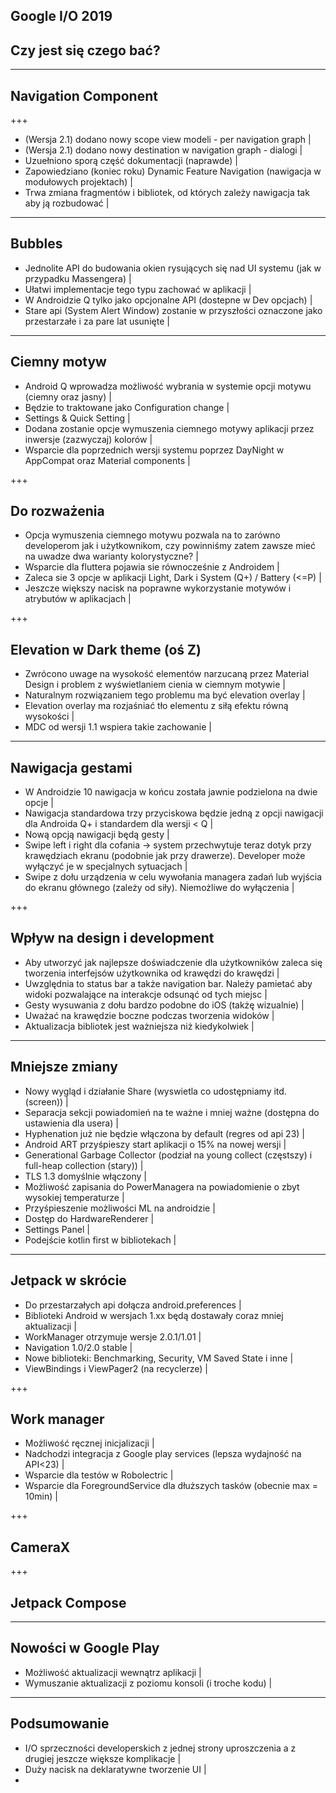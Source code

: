 ## Google I/O 2019
## Czy jest się czego bać?


---

## Navigation Component

+++

- (Wersja 2.1) dodano nowy scope view modeli - per navigation graph |
- (Wersja 2.1) dodano nowy destination w navigation graph - dialogi |
- Uzuełniono sporą część dokumentacji (naprawde) |
- Zapowiedziano (koniec roku) Dynamic Feature Navigation (nawigacja w modułowych projektach) |
- Trwa zmiana fragmentów i bibliotek, od których zależy nawigacja tak aby ją rozbudować |

---

## Bubbles
- Jednolite API do budowania okien rysujących się nad UI systemu (jak w przypadku Massengera) |
- Ułatwi implementacje tego typu zachować w aplikacji |
- W Androidzie Q tylko jako opcjonalne API (dostepne w Dev opcjach) |
- Stare api (System Alert Window) zostanie w przyszłości oznaczone jako przestarzałe i za pare lat usunięte |

---

## Ciemny motyw
- Android Q wprowadza możliwość wybrania w systemie opcji motywu (ciemny oraz jasny) |
- Będzie to traktowane jako Configuration change |
- Settings & Quick Setting |
- Dodana zostanie opcje wymuszenia ciemnego motywy aplikacji przez inwersje (zazwyczaj) kolorów |
- Wsparcie dla poprzednich wersji systemu poprzez DayNight w AppCompat oraz Material components |

+++ 

## Do rozważenia
- Opcja wymuszenia ciemnego motywu pozwala na to zarówno developerom jak i użytkownikom, czy powinniśmy zatem zawsze mieć na uwadze dwa warianty kolorystyczne? |
- Wsparcie dla fluttera pojawia sie równocześnie z Androidem |
- Zaleca sie 3 opcje w aplikacji Light, Dark i System (Q+) / Battery (<=P) |
- Jeszcze większy nacisk na poprawne wykorzystanie motywów i atrybutów w aplikacjach |

+++ 

## Elevation w Dark theme (oś Z)
- Zwrócono uwage na wysokość elementów narzucaną przez Material Design i problem z wyświetlaniem cienia w ciemnym motywie |
- Naturalnym rozwiązaniem tego problemu ma być elevation overlay |
- Elevation overlay ma rozjaśniać tło elementu z siłą efektu równą wysokości |
- MDC od wersji 1.1 wspiera takie zachowanie |

--- 
## Nawigacja gestami

- W Androidzie 10 nawigacja w końcu została jawnie podzielona na dwie opcje |
- Nawigacja standardowa trzy przyciskowa będzie jedną z opcji nawigacji dla Androida Q+ i standardem dla wersji < Q |
- Nową opcją nawigacji będą gesty |
- Swipe left i right dla cofania -> system przechwytuje teraz dotyk przy krawędziach ekranu (podobnie jak przy drawerze). Developer może wyłączyć je w specjalnych sytuacjach |
- Swipe z dołu urządzenia w celu wywołania managera zadań lub wyjścia do ekranu głównego (zależy od siły). Niemożliwe do wyłączenia |

+++

## Wpływ na design i development
- Aby utworzyć jak najlepsze doświadczenie dla użytkowników zaleca się tworzenia interfejsów użytkownika od krawędzi do krawędzi |
- Uwzględnia to status bar a także navigation bar. Należy pamietać aby widoki pozwalające na interakcje odsunąć od tych miejsc |
- Gesty wysuwania z dołu bardzo podobne do iOS (takżę wizualnie) |
- Uważać na krawędzie boczne podczas tworzenia widoków |
- Aktualizacja bibliotek jest ważniejsza niż kiedykolwiek |

---

## Mniejsze zmiany

- Nowy wygląd i działanie Share (wyswietla co udostępniamy itd. (screen)) |
- Separacja sekcji powiadomień na te ważne i mniej ważne (dostępna do ustawienia dla usera) |
- Hyphenation już nie będzie włączona by default (regres od api 23) |
- Android ART przyśpieszy start aplikacji o 15% na nowej wersji |
- Generational Garbage Collector (podział na young collect (częstszy) i full-heap collection (stary)) | 
- TLS 1.3 domyślnie włączony |
- Możliwość zapisania do PowerManagera na powiadomienie o zbyt wysokiej temperaturze |
- Przyśpieszenie możliwości ML na androidzie |
- Dostęp do HardwareRenderer |
- Settings Panel |
- Podejście kotlin first w bibliotekach |

---
## Jetpack w skrócie

- Do przestarzałych api dołącza android.preferences |
- Biblioteki Android w wersjach 1.xx będą dostawały coraz mniej aktualizacji |
- WorkManager otrzymuje wersje 2.0.1/1.01 |
- Navigation 1.0/2.0 stable |
- Nowe biblioteki: Benchmarking, Security, VM Saved State i inne |
- ViewBindings i ViewPager2 (na recyclerze) |

+++
## Work manager
- Możliwość ręcznej inicjalizacji |
- Nadchodzi integracja z Google play services (lepsza wydajność na API<23) |
- Wsparcie dla testów w Robolectric |
- Wsparcie dla ForegroundService dla dłuższych tasków (obecnie max = 10min) |

+++ 
## CameraX

+++ 
## Jetpack Compose

---
## Nowości w Google Play

- Możliwość aktualizacji wewnątrz aplikacji |
- Wymuszanie aktualizacji z poziomu konsoli (i troche kodu) |

---
## Podsumowanie
- I/O sprzeczności developerskich z jednej strony uproszczenia a z drugiej jeszcze większe komplikacje |
- Duży nacisk na deklaratywne tworzenie UI |
- 
